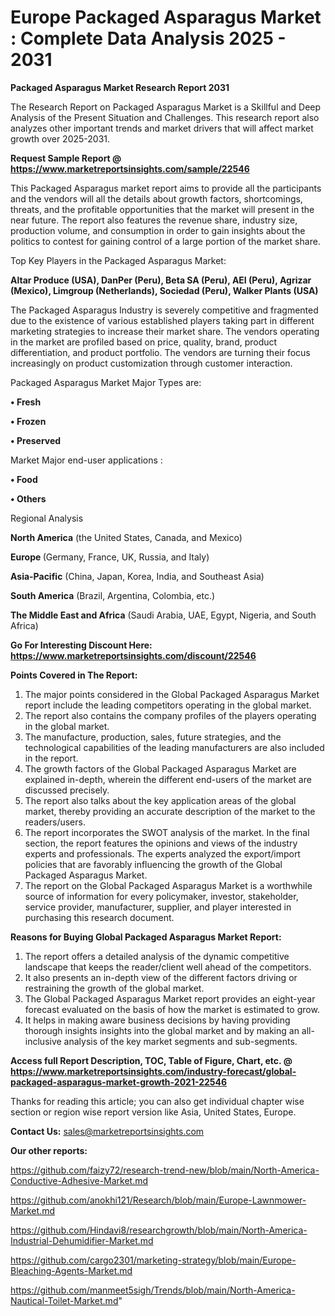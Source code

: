 # Europe Packaged Asparagus Market : Complete Data Analysis 2025 - 2031

<strong>Packaged Asparagus Market Research Report 2031</strong>

The Research Report on Packaged Asparagus Market is a Skillful and Deep Analysis of the Present Situation and Challenges. This research report also analyzes other important trends and market drivers that will affect market growth over 2025-2031.

<strong>Request Sample Report @ <a href=https://www.marketreportsinsights.com/sample/22546>https://www.marketreportsinsights.com/sample/22546</a></strong>

This Packaged Asparagus market report aims to provide all the participants and the vendors will all the details about growth factors, shortcomings, threats, and the profitable opportunities that the market will present in the near future. The report also features the revenue share, industry size, production volume, and consumption in order to gain insights about the politics to contest for gaining control of a large portion of the market share.

Top Key Players in the Packaged Asparagus Market:

<strong>Altar Produce (USA), DanPer (Peru), Beta SA (Peru), AEI (Peru), Agrizar (Mexico), Limgroup (Netherlands), Sociedad (Peru), Walker Plants (USA)</strong>

The Packaged Asparagus Industry is severely competitive and fragmented due to the existence of various established players taking part in different marketing strategies to increase their market share. The vendors operating in the market are profiled based on price, quality, brand, product differentiation, and product portfolio. The vendors are turning their focus increasingly on product customization through customer interaction.

Packaged Asparagus Market Major Types are:

<strong>• Fresh

• Frozen

• Preserved</strong>

Market Major end-user applications :

<strong>• Food

• Others</strong>

Regional Analysis

</u><strong><b>North America</b></strong> (the United States, Canada, and Mexico)

<strong><b>Europe </b></strong>(Germany, France, UK, Russia, and Italy)

<strong><b>Asia-Pacific</b></strong> (China, Japan, Korea, India, and Southeast Asia)

<strong><b>South America</b></strong> (Brazil, Argentina, Colombia, etc.)

<strong><b>The Middle East and Africa</b></strong> (Saudi Arabia, UAE, Egypt, Nigeria, and South Africa)

<strong>Go For Interesting Discount Here: <a href=https://www.marketreportsinsights.com/discount/22546>https://www.marketreportsinsights.com/discount/22546</a></strong>

<strong>Points Covered in The Report:</strong>
<ol>
  <li>The major points considered in the Global Packaged Asparagus Market report include the leading competitors operating in the global market.</li>
  <li>The report also contains the company profiles of the players operating in the global market.</li>
  <li>The manufacture, production, sales, future strategies, and the technological capabilities of the leading manufacturers are also included in the report.</li>
  <li>The growth factors of the Global Packaged Asparagus Market are explained in-depth, wherein the different end-users of the market are discussed precisely.</li>
  <li>The report also talks about the key application areas of the global market, thereby providing an accurate description of the market to the readers/users.</li>
  <li>The report incorporates the SWOT analysis of the market. In the final section, the report features the opinions and views of the industry experts and professionals. The experts analyzed the export/import policies that are favorably influencing the growth of the Global Packaged Asparagus Market.</li>
  <li>The report on the Global Packaged Asparagus Market is a worthwhile source of information for every policymaker, investor, stakeholder, service provider, manufacturer, supplier, and player interested in purchasing this research document.</li>
</ol>
<strong>Reasons for Buying Global Packaged Asparagus Market Report:</strong>

<ol>
  <li>The report offers a detailed analysis of the dynamic competitive landscape that keeps the reader/client well ahead of the competitors.</li>
  <li>It also presents an in-depth view of the different factors driving or restraining the growth of the global market.</li>
  <li>The Global Packaged Asparagus Market report provides an eight-year forecast evaluated on the basis of how the market is estimated to grow.</li>
  <li>It helps in making aware business decisions by having providing thorough insights insights into the global market and by making an all-inclusive analysis of the key market segments and sub-segments.</li>
</ol>
<strong>Access full Report Description, TOC, Table of Figure, Chart, etc. @ <a href=https://www.marketreportsinsights.com/industry-forecast/global-packaged-asparagus-market-growth-2021-22546>https://www.marketreportsinsights.com/industry-forecast/global-packaged-asparagus-market-growth-2021-22546</a></strong>


Thanks for reading this article; you can also get individual chapter wise section or region wise report version like Asia, United States, Europe.

<strong>Contact Us:</strong>
sales@marketreportsinsights.com

<strong>Our other reports:</strong>

<a href=https://github.com/faizy72/research-trend-new/blob/main/North-America-Conductive-Adhesive-Market.md>https://github.com/faizy72/research-trend-new/blob/main/North-America-Conductive-Adhesive-Market.md</a>

<a href=https://github.com/anokhi121/Research/blob/main/Europe-Lawnmower-Market.md>https://github.com/anokhi121/Research/blob/main/Europe-Lawnmower-Market.md</a>

<a href=https://github.com/Hindavi8/researchgrowth/blob/main/North-America-Industrial-Dehumidifier-Market.md>https://github.com/Hindavi8/researchgrowth/blob/main/North-America-Industrial-Dehumidifier-Market.md</a>

<a href=https://github.com/cargo2301/marketing-strategy/blob/main/Europe-Bleaching-Agents-Market.md>https://github.com/cargo2301/marketing-strategy/blob/main/Europe-Bleaching-Agents-Market.md</a>

<a href=https://github.com/manmeet5sigh/Trends/blob/main/North-America-Nautical-Toilet-Market.md>https://github.com/manmeet5sigh/Trends/blob/main/North-America-Nautical-Toilet-Market.md</a>"
